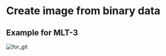 # Create image from binary data

## Example for MLT-3
![for_git](https://user-images.githubusercontent.com/36824733/55728172-3ec20e80-5a1c-11e9-9b6c-75e2d8376a09.png)
